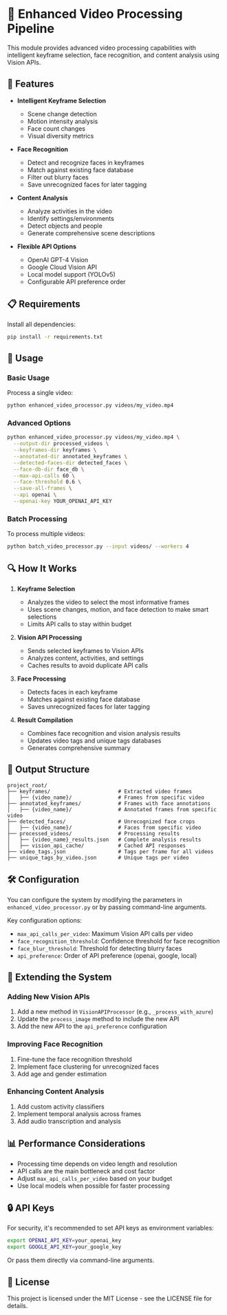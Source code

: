 # 🎥 Enhanced Video Processing Pipeline

This module provides advanced video processing capabilities with intelligent keyframe selection, face recognition, and content analysis using Vision APIs.

## 🚀 Features

- **Intelligent Keyframe Selection**
  - Scene change detection
  - Motion intensity analysis
  - Face count changes
  - Visual diversity metrics

- **Face Recognition**
  - Detect and recognize faces in keyframes
  - Match against existing face database
  - Filter out blurry faces
  - Save unrecognized faces for later tagging

- **Content Analysis**
  - Analyze activities in the video
  - Identify settings/environments
  - Detect objects and people
  - Generate comprehensive scene descriptions

- **Flexible API Options**
  - OpenAI GPT-4 Vision
  - Google Cloud Vision API
  - Local model support (YOLOv5)
  - Configurable API preference order

## 📋 Requirements

Install all dependencies:

```bash
pip install -r requirements.txt
```

## 🔧 Usage

### Basic Usage

Process a single video:

```bash
python enhanced_video_processor.py videos/my_video.mp4
```

### Advanced Options

```bash
python enhanced_video_processor.py videos/my_video.mp4 \
  --output-dir processed_videos \
  --keyframes-dir keyframes \
  --annotated-dir annotated_keyframes \
  --detected-faces-dir detected_faces \
  --face-db-dir face_db \
  --max-api-calls 60 \
  --face-threshold 0.6 \
  --save-all-frames \
  --api openai \
  --openai-key YOUR_OPENAI_API_KEY
```

### Batch Processing

To process multiple videos:

```bash
python batch_video_processor.py --input videos/ --workers 4
```

## 🔍 How It Works

1. **Keyframe Selection**
   - Analyzes the video to select the most informative frames
   - Uses scene changes, motion, and face detection to make smart selections
   - Limits API calls to stay within budget

2. **Vision API Processing**
   - Sends selected keyframes to Vision APIs
   - Analyzes content, activities, and settings
   - Caches results to avoid duplicate API calls

3. **Face Processing**
   - Detects faces in each keyframe
   - Matches against existing face database
   - Saves unrecognized faces for later tagging

4. **Result Compilation**
   - Combines face recognition and vision analysis results
   - Updates video tags and unique tags databases
   - Generates comprehensive summary

## 📁 Output Structure

```
project_root/
├── keyframes/                      # Extracted video frames
│   ├── {video_name}/               # Frames from specific video
├── annotated_keyframes/            # Frames with face annotations
│   ├── {video_name}/               # Annotated frames from specific video
├── detected_faces/                 # Unrecognized face crops
│   ├── {video_name}/               # Faces from specific video
├── processed_videos/               # Processing results
│   ├── {video_name}_results.json   # Complete analysis results
│   ├── vision_api_cache/           # Cached API responses
├── video_tags.json                 # Tags per frame for all videos
├── unique_tags_by_video.json       # Unique tags per video
```

## 🛠️ Configuration

You can configure the system by modifying the parameters in `enhanced_video_processor.py` or by passing command-line arguments.

Key configuration options:

- `max_api_calls_per_video`: Maximum Vision API calls per video
- `face_recognition_threshold`: Confidence threshold for face recognition
- `face_blur_threshold`: Threshold for detecting blurry faces
- `api_preference`: Order of API preference (openai, google, local)

## 🧠 Extending the System

### Adding New Vision APIs

1. Add a new method in `VisionAPIProcessor` (e.g., `_process_with_azure`)
2. Update the `process_image` method to include the new API
3. Add the new API to the `api_preference` configuration

### Improving Face Recognition

1. Fine-tune the face recognition threshold
2. Implement face clustering for unrecognized faces
3. Add age and gender estimation

### Enhancing Content Analysis

1. Add custom activity classifiers
2. Implement temporal analysis across frames
3. Add audio transcription and analysis

## 📊 Performance Considerations

- Processing time depends on video length and resolution
- API calls are the main bottleneck and cost factor
- Adjust `max_api_calls_per_video` based on your budget
- Use local models when possible for faster processing

## 🔒 API Keys

For security, it's recommended to set API keys as environment variables:

```bash
export OPENAI_API_KEY=your_openai_key
export GOOGLE_API_KEY=your_google_key
```

Or pass them directly via command-line arguments.

## 📝 License

This project is licensed under the MIT License - see the LICENSE file for details. 